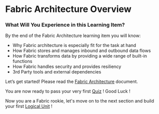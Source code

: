 # Fabric Architecture Overview

 

### What Will You Experience in this Learning Item?

By the end of the Fabric Architecture learning item you will know:

- Why Fabric architecture is especially fit for the task at hand 
- How Fabric stores and manages inbound and outbound data flows
- How Fabric transforms data by providing a wide range of built-in functions
- How Fabric handles security and provides resiliency
- 3rd Party tools and external dependencies




Let’s get started! Please read the [Fabric Architecture](/articles/02_fabric_architecture/01_fabric_architecture_overview.md) document.

You are now ready to pass your very first [Quiz](/academy/Training_Level_1/02_Fabric_Architecture/2_2_FabricArchitectureQuiz.md) ! Good Luck !

Now you are a Fabric rookie, let's move on to the next section and build your first [Logical Unit](/academy/Training_Level_1/03_fabric_basic_LU/01_Fabric_main_flow_overview.md) !


